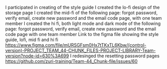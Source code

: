 I participated in creating of the style guide 
I created the lo-fi design of the storage page
I created the mid-fi of the following page: forgot password, verify email, create new password and the email code page, with one team member
I created the hi fi, both light mode and dark mode of the following page: forgot password, verify email, create new password and the email code page  with one team member
Link to the figma file showing the style guide, lofi, mid fi and hi fi https://www.figma.com/file/mURSGFsm0Hx7tTKxTL6Kbw/(control-version)-PROJECT_TEAM_44-CHUNK_FILES-PROJECT-LIBRARY-Team-version?node-id=630%3A699
I redesinged the resetting password pages 
https://github.com/zuri-training/Team-44_Chunk-file/issues/60